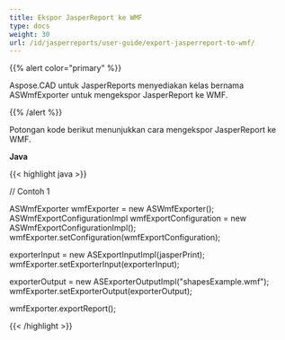 ```yaml
---
title: Ekspor JasperReport ke WMF
type: docs
weight: 30
url: /id/jasperreports/user-guide/export-jasperreport-to-wmf/
---
```


{{% alert color="primary" %}}

Aspose.CAD untuk JasperReports menyediakan kelas bernama ASWmfExporter untuk mengekspor JasperReport ke WMF.

{{% /alert %}}

Potongan kode berikut menunjukkan cara mengekspor JasperReport ke WMF.

**Java**

{{< highlight java >}}

// Contoh 1

ASWmfExporter wmfExporter = new ASWmfExporter();
ASWmfExportConfigurationImpl wmfExportConfiguration = new ASWmfExportConfigurationImpl();
wmfExporter.setConfiguration(wmfExportConfiguration);

exporterInput = new ASExportInputImpl(jasperPrint);
wmfExporter.setExporterInput(exporterInput);

exporterOutput = new ASExporterOutputImpl("shapesExample.wmf");
wmfExporter.setExporterOutput(exporterOutput);

wmfExporter.exportReport();

{{< /highlight >}}
